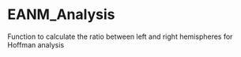 # EANM_Analysis
Function to calculate the ratio between left and right hemispheres for Hoffman analysis
